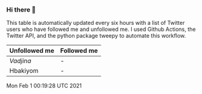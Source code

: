 ### Hi there 👋

This table is automatically updated every six hours with a list of Twitter users who have followed me and unfollowed me. I used Github Actions, the Twitter API, and the python package tweepy to automate this workflow.

| Unfollowed me |  Followed me |
| --- | --- |
|_Vadjina_|-|
|Hbakiyom|-|
Mon Feb  1 00:19:28 UTC 2021

